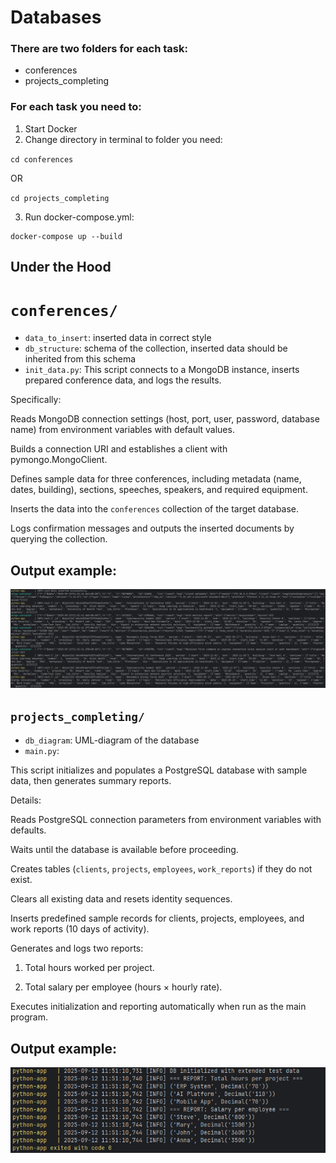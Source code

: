 # Databases

### There are two folders for each task:
 - conferences
 - projects_completing

### For each task you need to:
1. Start Docker
2. Change directory in terminal to folder you need:

```cd conferences```

OR 

```cd projects_completing```

3. Run docker-compose.yml:
```aiignore
docker-compose up --build
```

## Under the Hood


# ``conferences/``

- ``data_to_insert``: inserted data in correct style
- ``db_structure``: schema of the collection, inserted data should be inherited from this schema
- ``init_data.py``: 
This script connects to a MongoDB instance, inserts prepared conference data, and logs the results.

Specifically:

Reads MongoDB connection settings (host, port, user, password, database name) from environment variables with default values.

Builds a connection URI and establishes a client with pymongo.MongoClient.

Defines sample data for three conferences, including metadata (name, dates, building), sections, speeches, speakers, and required equipment.

Inserts the data into the ``conferences`` collection of the target database.

Logs confirmation messages and outputs the inserted documents by querying the collection.

## Output example:

![img.png](img.png)


## ``projects_completing/``

- ``db_diagram``: UML-diagram of the database
- ``main.py``: 

This script initializes and populates a PostgreSQL database with sample data, then generates summary reports.

Details:

Reads PostgreSQL connection parameters from environment variables with defaults.

Waits until the database is available before proceeding.

Creates tables (``clients``, ``projects``, ``employees``, ``work_reports``) if they do not exist.

Clears all existing data and resets identity sequences.

Inserts predefined sample records for clients, projects, employees, and work reports (10 days of activity).

Generates and logs two reports:

1. Total hours worked per project.

2. Total salary per employee (hours × hourly rate).

Executes initialization and reporting automatically when run as the main program.

## Output example:

![img_1.png](img_1.png)